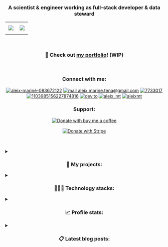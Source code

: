 <!-- Title -->
<h3 align="center">A scientist & engineer working as full-stack developer & data steward</h3>

<!-- Eliot Alderson + profile visits counter -->
<div id="image-table" align="center">
    <table>
	    <tr>
    	    <td style="padding:10px">
                <img src="https://github.com/AleixMT/AleixMT/assets/23342150/a802e799-cfcf-4add-ae22-0aa96bbecb6c"/>
      	    </td>
            <td style="padding:10px">
                <img src="https://komarev.com/ghpvc/?username=aleixmt&label=Profile%20views&color=0e75b6&style=flat"/>
            </td>
        </tr>
    </table>
</div>

<!-- User status -->
<br>
<h3 align="center"> 📁 Check out <a href="https://aleixmt.github.io" target="blank"> my portfolio</a>! (WIP)</h3>	
<br>

<!-- Social media -->
<h3 align="center">Connect with me:</h3>
<p align="center">
<a href="https://www.linkedin.com/in/aleix-mariné-tena-083672122/" target="blank"><img align="center" src="https://raw.githubusercontent.com/rahuldkjain/github-profile-readme-generator/master/src/images/icons/Social/linked-in-alt.svg" alt="aleix-mariné-083672122" height="40" width="40" /></a>
<a href="mailto:aleix.marine.tena@gmail.com" target="blank"><img align="center" src="https://upload.wikimedia.org/wikipedia/commons/e/ec/Circle-icons-mail.svg" alt="mail aleix.marine.tena@gmail.com" height="40" width="40" /></a>
<a href="https://stackoverflow.com/users/7733017" target="blank"><img align="center" src="https://raw.githubusercontent.com/rahuldkjain/github-profile-readme-generator/master/src/images/icons/Social/stack-overflow.svg" alt="7733017" height="40" width="40" /></a>
<a href="https://discord.gg/1103985156227874816" target="blank"><img align="center" src="https://raw.githubusercontent.com/rahuldkjain/github-profile-readme-generator/master/src/images/icons/Social/discord.svg" alt="1103985156227874816" height="40" width="40" /></a>
<a href="https://dev.to/aleixmt" target="blank"><img align="center" src="https://raw.githubusercontent.com/rahuldkjain/github-profile-readme-generator/master/src/images/icons/Social/devto.svg" alt="dev.to" height="40" width="40" /></a>
<a href="https://codesandbox.com/aleix_mt" target="blank"><img align="center" src="https://raw.githubusercontent.com/rahuldkjain/github-profile-readme-generator/master/src/images/icons/Social/codesandbox.svg" alt="aleix_mt" height="40" width="40" /></a>
<a href="https://www.leetcode.com/aleixmt" target="blank"><img align="center" src="https://raw.githubusercontent.com/rahuldkjain/github-profile-readme-generator/master/src/images/icons/Social/leet-code.svg" alt="aleixmt" height="40" width="40" /></a>
</p>

 <!-- Support and donations -->
<h3 align="center">Support:</h3>
<p align="center">
    <a href="https://www.buymeacoffee.com/VidWise"> 
        <img align="center" src="https://cdn.buymeacoffee.com/buttons/v2/default-yellow.png" height="50" width="210" alt="Donate with buy me a coffee" />
    </a>
</p>
<p align="center">
    <a href="https://donate.stripe.com/28o15be6H8xlgyQ000"> 
        <img align="center" src="https://www.silicon.es/wp-content/uploads/2022/06/companylogo_bf4b0be5.png" height="150" width="300" alt="Donate with Stripe" />
    </a>
</p>
<br><br>



<!-- My projects -->
<details>
<summary><h3 align="center">💼 My projects:</h3></summary>

<br>
<details>
<summary><h4 align="center"><a href="https://github.com/AleixMT/Linux-Auto-Customizer"> Linux-Auto-Customizer </a>:</h4></summary> 

<p align="center">
<img src="https://media.githubusercontent.com/media/AleixMT/Linux-Auto-Customizer/master/.github/logo.png" width="250" height="290"/>
</p>

<i> May 2019 - Present </i>
* Utility to automate installations and customizations to your Linux client machine. 
* Contains almost 300 precoded installations and customizations that you can use out-of-the-box.
* Certain compatibility with Windows.
* [Check out how to start using it](https://github.com/AleixMT/Linux-Auto-Customizer/wiki/Getting-started) or [check the installations that are already implemented](https://github.com/Gua-tk/Linux-Auto-Customizer/blob/master/doc/FEATURES.md).

<p align="center"> 
	<h5 align="center"> <br> Used technologies: <br> 
	<a href="https://www.gnu.org/software/bash/" target="_blank" rel="noreferrer"> <img src="https://bashlogo.com/img/symbol/png/full_colored_dark.png" alt="bash" width="40" height="40"/> </a> 
	</h5>
</p>

</details>


<br>
<details>
<summary><h4 align="center"><a href="https://github.com/ICIQ-DMP/eChempad-public-mirror"> eChempad </a>:</h4></summary> 

<p align="center">
<img src="https://raw.githubusercontent.com/ICIQ-DMP/eChempad-public-mirror/a8b8b3750bbc5eea9cc1b2a24ede46deb90bb72d/src/main/resources/static/img/create-small-white.png" width="133" height="34"/>
</p>

<i> September 2021 - Present </i>
* Web platform to manage the life-cycle of data from experimental chemistry at [ICIQ](https://www.iciq.org/).
* Currently allows the import of data from [Perkin-Elmer Signals notebook](https://www.perkinelmer.com/libraries/sht_perkinelmer-signals-notebook-013433_01) and the export of this data into the [Dataverse](https://dataverse.org/) of [CORA RDR](https://dataverse.csuc.cat/).
* Check out [the documentation](https://iciq-dmp.github.io/) to get started. 


<p align="center"> 
	<h5 align="center"> <br> Used technologies: <br> 
	<a href="https://www.java.com" target="_blank" rel="noreferrer"> <img src="https://raw.githubusercontent.com/devicons/devicon/master/icons/java/java-original.svg" alt="java" width="40" height="40"/> </a> 
	<a href="https://getbootstrap.com" target="_blank" rel="noreferrer"> <img src="https://raw.githubusercontent.com/devicons/devicon/master/icons/bootstrap/bootstrap-plain-wordmark.svg" alt="bootstrap" width="40" height="40"/> </a> 
	<a href="https://spring.io/" target="_blank" rel="noreferrer"> <img src="https://www.vectorlogo.zone/logos/springio/springio-icon.svg" alt="spring" width="40" height="40"/> </a> 
	<a href="https://www.zkoss.org" target="_blank" rel="noreferrer"> <img src="https://www.zkoss.org/resource/img/support/press_zklogo1.png" alt="flask" width="40" height="40"/> </a> 
	<a href="https://www.postgresql.org" target="_blank" rel="noreferrer"> <img src="https://raw.githubusercontent.com/devicons/devicon/master/icons/postgresql/postgresql-original-wordmark.svg" alt="postgresql" width="40" height="40"/> </a>
	<a href="https://www.gnu.org/software/bash/" target="_blank" rel="noreferrer"> <img src="https://bashlogo.com/img/symbol/png/full_colored_dark.png" alt="bash" width="40" height="40"/> </a> 
	<a href="https://developer.mozilla.org/en-US/docs/Web/JavaScript" target="_blank" rel="noreferrer"> <img src="https://raw.githubusercontent.com/devicons/devicon/master/icons/javascript/javascript-original.svg" alt="javascript" width="40" height="40"/> </a> 
	<a href="https://www.json.org/json-en.html" target="_blank" rel="noreferrer"> <img src="https://upload.wikimedia.org/wikipedia/commons/c/c9/JSON_vector_logo.svg" alt="JSON" width="40" height="40"/> </a>
	<a href="https://www.markdownguide.org/getting-started/" target="_blank" rel="noreferrer"> <img src="https://upload.wikimedia.org/wikipedia/commons/thumb/7/71/Antu_text-x-markdown.svg/512px-Antu_text-x-markdown.svg.png" alt="MarkDown" width="40" height="40"/> </a>
	<a href="https://www.w3schools.com/css/" target="_blank" rel="noreferrer"> <img src="https://raw.githubusercontent.com/devicons/devicon/master/icons/css3/css3-original-wordmark.svg" alt="css3" width="40" height="40"/> </a> 
	<a href="https://www.w3.org/html/" target="_blank" rel="noreferrer"> <img src="https://raw.githubusercontent.com/devicons/devicon/master/icons/html5/html5-original-wordmark.svg" alt="html5" width="40" height="40"/> </a>
	<a href="https://github.com/AleixMT/Linux-Auto-Customizer" target="_blank" rel="noreferrer"> <img src="https://media.githubusercontent.com/media/AleixMT/Linux-Auto-Customizer/master/.github/logo.png" alt="Linux Auto Customizer" width="40" height="40"/> </a> 
	<a href="https://git-scm.com/" target="_blank" rel="noreferrer"> <img src="https://www.vectorlogo.zone/logos/git-scm/git-scm-icon.svg" alt="git" width="40" height="40"/> </a> 
	<a href="https://postman.com" target="_blank" rel="noreferrer"> <img src="https://www.vectorlogo.zone/logos/getpostman/getpostman-icon.svg" alt="postman" width="40" height="40"/> </a> 
	<a href="https://jekyllrb.com/" target="_blank" rel="noreferrer"> <img src="https://www.vectorlogo.zone/logos/jekyllrb/jekyllrb-icon.svg" alt="jekyll" width="40" height="40"/> </a> 
	<a href="https://maven.apache.org/" target="_blank" rel="noreferrer"> <img src="https://icons-for-free.com/iconfiles/png/512/vscode+icons+type+maven-1324451386617447973.png" alt="Apache Maven" width="40" height="40"/> </a> 
	<a href="https://www.docker.com/" target="_blank" rel="noreferrer"> <img src="https://raw.githubusercontent.com/devicons/devicon/master/icons/docker/docker-original-wordmark.svg" alt="docker" width="40" height="40"/> </a> 
	<a href="https://www.github.com" target="_blank" rel="noreferrer"> <img src="https://assets-global.website-files.com/6203daf47137054c031fa0e6/63306942721a28becf0ded7a_github-actions.svg" alt="GitHub Actions" width="40" height="40"/> </a>
	<a href="https://ubuntu.com/" target="_blank" rel="noreferrer"> <img src="https://upload.wikimedia.org/wikipedia/commons/9/9e/UbuntuCoF.svg" alt="Ubuntu" width="40" height="40"/> </a> 
	</h5>	
</p>

</details>


</details>


<!-- Technical skills -->
<details>
<summary><h3 align="center">👩🏾‍💻 Technology stacks:</h3></summary>


<details>
<summary><h4 align="center">🤓 Technologies that I know:</h4></summary> 
	All categories by descending order of knowledge:
<h5 align="center">Programming languages:</h5>
<p align="center"> 
	<a href="https://www.java.com" target="_blank" rel="noreferrer"> <img src="https://raw.githubusercontent.com/devicons/devicon/master/icons/java/java-original.svg" alt="java" width="40" height="40"/> </a> 
	<a href="https://www.cprogramming.com/" target="_blank" rel="noreferrer"> <img src="https://raw.githubusercontent.com/devicons/devicon/master/icons/c/c-original.svg" alt="c" width="40" height="40"/> </a> 
	<a href="https://www.gnu.org/software/bash/" target="_blank" rel="noreferrer"> <img src="https://bashlogo.com/img/symbol/png/full_colored_dark.png" alt="bash" width="40" height="40"/> </a> 
	<a href="https://www.python.org" target="_blank" rel="noreferrer"> <img src="https://raw.githubusercontent.com/devicons/devicon/master/icons/python/python-original.svg" alt="python" width="40" height="40"/> </a> 
	<a href="https://en.wikipedia.org/wiki/Assembly_language" target="_blank" rel="noreferrer"> <img src="https://play-lh.googleusercontent.com/YrY5n418F1joskaaIE1ou8991mmdEaTR66Mr8fHwuRGIkE9ZSnHeiJc-BcUoeU4dhNZl" alt="assembly" width="40" height="40"/> </a> 
	<a href="https://developer.mozilla.org/en-US/docs/Web/JavaScript" target="_blank" rel="noreferrer"> <img src="https://raw.githubusercontent.com/devicons/devicon/master/icons/javascript/javascript-original.svg" alt="javascript" width="40" height="40"/> </a> 
	<a href="https://en.wikipedia.org/wiki/Batch_file" target="_blank" rel="noreferrer"> <img src="https://icons.iconarchive.com/icons/harwen/pleasant/256/MS-DOS-Batch-File-icon.png" alt="assembly" width="40" height="40"/> </a> 
</p>

<h5 align="center">Markup languages:</h5>
<p align="center"> 
	<a href="https://www.w3schools.com/css/" target="_blank" rel="noreferrer"> <img src="https://raw.githubusercontent.com/devicons/devicon/master/icons/css3/css3-original-wordmark.svg" alt="css3" width="40" height="40"/> </a> 
	<a href="https://www.w3.org/html/" target="_blank" rel="noreferrer"> <img src="https://raw.githubusercontent.com/devicons/devicon/master/icons/html5/html5-original-wordmark.svg" alt="html5" width="40" height="40"/> </a>
	<a href="https://yaml.org/" target="_blank" rel="noreferrer"> <img src="https://user-images.githubusercontent.com/965439/27257445-8791ea14-539c-11e7-8f5a-eec6cdfababa.png" alt="yaml" width="40" height="40"/> </a>
	<a href="https://www.latex-project.org/" target="_blank" rel="noreferrer"> <img src="https://user-images.githubusercontent.com/49899602/103332150-553fb180-4aac-11eb-8d6f-55f6a647a243.jpg" alt="LaTeX" width="40" height="40"/> </a>
	<a href="https://www.json.org/json-en.html" target="_blank" rel="noreferrer"> <img src="https://upload.wikimedia.org/wikipedia/commons/c/c9/JSON_vector_logo.svg" alt="JSON" width="40" height="40"/> </a>
	<a href="https://www.markdownguide.org/getting-started/" target="_blank" rel="noreferrer"> <img src="https://upload.wikimedia.org/wikipedia/commons/thumb/7/71/Antu_text-x-markdown.svg/512px-Antu_text-x-markdown.svg.png" alt="MarkDown" width="40" height="40"/> </a>
</p> 

<h5 align="center">Frameworks:</h5>
<p align="center"> 
	<a href="https://getbootstrap.com" target="_blank" rel="noreferrer"> <img src="https://raw.githubusercontent.com/devicons/devicon/master/icons/bootstrap/bootstrap-plain-wordmark.svg" alt="bootstrap" width="40" height="40"/> </a> 
	<a href="https://spring.io/" target="_blank" rel="noreferrer"> <img src="https://www.vectorlogo.zone/logos/springio/springio-icon.svg" alt="spring" width="40" height="40"/> </a> 
	<a href="https://flask.palletsprojects.com/" target="_blank" rel="noreferrer"> <img src="https://cdn.buttercms.com/w8lc0UqsQCnPG0Ax6aiM" alt="flask" width="40" height="40"/> </a> 
	<a href="https://www.zkoss.org" target="_blank" rel="noreferrer"> <img src="https://www.zkoss.org/resource/img/support/press_zklogo1.png" alt="flask" width="40" height="40"/> </a> 
</p> 

<h5 align="center">Databases:</h5>
<p align="center"> 
	<a href="https://www.postgresql.org" target="_blank" rel="noreferrer"> <img src="https://raw.githubusercontent.com/devicons/devicon/master/icons/postgresql/postgresql-original-wordmark.svg" alt="postgresql" width="40" height="40"/> </a>
	<a href="https://redis.io" target="_blank" rel="noreferrer"> <img src="https://raw.githubusercontent.com/devicons/devicon/master/icons/redis/redis-original-wordmark.svg" alt="redis" width="40" height="40"/> </a> 
	<a href="https://mariadb.org" target="_blank" rel="noreferrer"> <img src="https://mariadb.org/wp-content/uploads/2019/01/cropped-mariadb_org_rgb_v-2.png" alt="mariadb" width="40" height="40"/> </a> 
</p> 

<h5 align="center">Operating Systems:</h5>
<p align="center"> 
	<a href="https://www.linux.org/" target="_blank" rel="noreferrer"> <img src="https://raw.githubusercontent.com/devicons/devicon/master/icons/linux/linux-original.svg" alt="linux" width="40" height="40"/> </a> 
	<a href="https://ubuntu.com/" target="_blank" rel="noreferrer"> <img src="https://upload.wikimedia.org/wikipedia/commons/9/9e/UbuntuCoF.svg" alt="Ubuntu" width="40" height="40"/> </a> 
	<a href="https://www.microsoft.com/es-es/software-download/windows10" target="_blank" rel="noreferrer"> <img src="https://www.pngitem.com/pimgs/m/247-2471508_windows-10-png-icons-phone-icon-in-blue.png" alt="Ubuntu" width="40" height="40"/> </a> 
 	<a href="https://fedoraproject.org/" target="_blank" rel="noreferrer"> <img src="https://upload.wikimedia.org/wikipedia/commons/4/41/Fedora_icon_%282021%29.svg" alt="Ubuntu" width="40" height="40"/> </a> 
	<a href="https://developer.android.com" target="_blank" rel="noreferrer"> <img src="https://raw.githubusercontent.com/devicons/devicon/master/icons/android/android-original-wordmark.svg" alt="android" width="40" height="40"/> </a> 
</p> 

<h5 align="center">Platforms and hardware:</h5>
<p align="center"> 
	<a href="https://www.nintendo.es/Nintendo-DS/Gama-de-consolas-Nintendo-DS-Pagina-web-oficial-de-Nintendo-Iberica-Nintendo-DS-Nintendo-DSi-Nintendo-DSi-XL-116380.html" target="_blank" rel="noreferrer"> <img src="https://americansgameocio.com/4735-large_default/nintendo-ds.jpg" alt="nintendo ds" width="40" height="40"/> </a> 
	<a href="https://www.raspberrypi.org/" target="_blank" rel="noreferrer"> <img src="https://www.raspberrypi.com/app/uploads/2022/02/COLOUR-Raspberry-Pi-Symbol-Registered.png" alt="nintendo 3ds" width="40" height="40"/> </a> 
	<a href="https://en.wikipedia.org/wiki/Nintendo_3DS" target="_blank" rel="noreferrer"> <img src="https://fs-prod-cdn.nintendo-europe.com/media/images/03_teaser_module_1_square/systems_2/nintendo_3ds_3/TM_GenericTMs_3DS.png" alt="nintendo 3ds" width="40" height="40"/> </a> 
	<a href="https://en.wikipedia.org/wiki/Nintendo_Switch" target="_blank" rel="noreferrer"> <img src="https://upload.wikimedia.org/wikipedia/commons/3/38/Nintendo_switch_logo.png" alt="nintendo switch" width="40" height="40"/> </a> 
	<a href="https://flipperzero.one/" target="_blank" rel="noreferrer"> <img src="https://cdn.flipperzero.one/qFlipper_macOS_256px_ugly.png" alt="flipper zero" width="40" height="40"/> </a> 
</p> 

<h5 align="center">DevOps:</h5>
<p align="center"> 
	<a href="https://www.docker.com/" target="_blank" rel="noreferrer"> <img src="https://raw.githubusercontent.com/devicons/devicon/master/icons/docker/docker-original-wordmark.svg" alt="docker" width="40" height="40"/> </a> 
	<a href="https://www.nginx.com" target="_blank" rel="noreferrer"> <img src="https://raw.githubusercontent.com/devicons/devicon/master/icons/nginx/nginx-original.svg" alt="nginx" width="40" height="40"/> </a> 
	<a href="https://www.github.com" target="_blank" rel="noreferrer"> <img src="https://assets-global.website-files.com/6203daf47137054c031fa0e6/63306942721a28becf0ded7a_github-actions.svg" alt="GitHub Actions" width="40" height="40"/> </a>
 	<a href="https://openvpn.net/" target="_blank" rel="noreferrer"> <img src="https://avatars.githubusercontent.com/u/1569141?s=280&v=4" alt="Open VPN" width="40" height="40"/> </a>
	<a href="https://thekelleys.org.uk/dnsmasq/doc.html" target="_blank" rel="noreferrer"> <img src="https://upload.wikimedia.org/wikipedia/commons/thumb/2/2c/Dnsmasq_icon.svg/1200px-Dnsmasq_icon.svg.png" alt="DNS masq" width="40" height="40"/> </a>
	<a href="https://www.samba.org/" target="_blank" rel="noreferrer"> <img src="https://upload.wikimedia.org/wikipedia/commons/thumb/b/bd/Logo_Samba_Software.svg/1280px-Logo_Samba_Software.svg.png" alt="Samba" width="40" height="40"/> </a>
</p> 

<h5 align="center">Tools:</h5>
<p align="center"> 
	<a href="https://github.com/AleixMT/Linux-Auto-Customizer" target="_blank" rel="noreferrer"> <img src="https://media.githubusercontent.com/media/AleixMT/Linux-Auto-Customizer/master/.github/logo.png" alt="Linux Auto Customizer" width="40" height="40"/> </a> 
	<a href="https://git-scm.com/" target="_blank" rel="noreferrer"> <img src="https://www.vectorlogo.zone/logos/git-scm/git-scm-icon.svg" alt="git" width="40" height="40"/> </a> 
	<a href="https://postman.com" target="_blank" rel="noreferrer"> <img src="https://www.vectorlogo.zone/logos/getpostman/getpostman-icon.svg" alt="postman" width="40" height="40"/> </a> 
	<a href="https://maven.apache.org/" target="_blank" rel="noreferrer"> <img src="https://icons-for-free.com/iconfiles/png/512/vscode+icons+type+maven-1324451386617447973.png" alt="Apache Maven" width="40" height="40"/> </a> 
	<a href="https://www.gnu.org/software/make/manual/make.html" target="_blank" rel="noreferrer"> <img src="https://encrypted-tbn0.gstatic.com/images?q=tbn:ANd9GcQ11Ii9Op3FvZHST_TmRPNcE8-lYtjqny4Qk8lAzf9pS-IL3F62UCB3dqfEEH0zbipd91w&usqp=CAU" alt="GNU make" width="40" height="40"/> </a> 
	<a href="https://jekyllrb.com/" target="_blank" rel="noreferrer"> <img src="https://www.vectorlogo.zone/logos/jekyllrb/jekyllrb-icon.svg" alt="jekyll" width="40" height="40"/> </a> 
</p> 

<h5 align="center">Cloud & serverless:</h5>
<p align="center"> 
	<a href="https://aws.amazon.com" target="_blank" rel="noreferrer"> <img src="https://pbs.twimg.com/profile_images/1641476962362302464/K8lb6OtN_400x400.jpg" alt="aws" width="40" height="40"/> </a> 
</p> 
</details>

<details>
<summary><h4 align="center">🤔 Technologies that I have worked with:</h4></summary> 
	All categories by descending order of knowledge:

 <h5 align="center">Programming languages:</h5>
<p align="center"> 
	<a href="https://www.w3schools.com/cpp/" target="_blank" rel="noreferrer"> <img src="https://raw.githubusercontent.com/devicons/devicon/master/icons/cplusplus/cplusplus-original.svg" alt="cplusplus" width="40" height="40"/> </a> 
	<a href="https://www.w3schools.com/cs/" target="_blank" rel="noreferrer"> <img src="https://raw.githubusercontent.com/devicons/devicon/master/icons/csharp/csharp-original.svg" alt="csharp" width="40" height="40"/> </a> 
	<a href="https://www.mathworks.com/" target="_blank" rel="noreferrer"> <img src="https://upload.wikimedia.org/wikipedia/commons/2/21/Matlab_Logo.png" alt="matlab" width="40" height="40"/> </a> 
	<a href="https://learn.microsoft.com/en-us/powershell/" target="_blank" rel="noreferrer"> <img src="https://upload.wikimedia.org/wikipedia/commons/a/af/PowerShell_Core_6.0_icon.png" alt="matlab" width="40" height="40"/> </a>
	<a href="https://www.scala-lang.org/" target="_blank" rel="noreferrer"> <img src="https://cdn-icons-png.flaticon.com/512/6132/6132220.png" alt="scala" width="40" height="40"/> </a> 
	<a href="https://dart.dev" target="_blank" rel="noreferrer"> <img src="https://www.vectorlogo.zone/logos/dartlang/dartlang-icon.svg" alt="dart" width="40" height="40"/> </a> 
	<a href="https://golang.org" target="_blank" rel="noreferrer"> <img src="https://raw.githubusercontent.com/devicons/devicon/master/icons/go/go-original.svg" alt="go" width="40" height="40"/> </a> 
	<a href="https://www.ruby-lang.org/en/" target="_blank" rel="noreferrer"> <img src="https://upload.wikimedia.org/wikipedia/commons/thumb/7/73/Ruby_logo.svg/800px-Ruby_logo.svg.png" alt="ruby" width="40" height="40"/> </a> 
	<a href="https://www.typescriptlang.org/" target="_blank" rel="noreferrer"> <img src="https://raw.githubusercontent.com/devicons/devicon/master/icons/typescript/typescript-original.svg" alt="typescript" width="40" height="40"/> </a> 
</p>

<h5 align="center">Frameworks:</h5>
<p align="center"> 
	<a href="https://www.djangoproject.com/" target="_blank" rel="noreferrer"> <img src="https://cdn.worldvectorlogo.com/logos/django.svg" alt="django" width="40" height="40"/> </a> 
	<a href="https://unity.com/" target="_blank" rel="noreferrer"> <img src="https://www.vectorlogo.zone/logos/unity3d/unity3d-icon.svg" alt="unity" width="40" height="40"/> </a> 
	<a href="https://pandas.pydata.org/" target="_blank" rel="noreferrer"> <img src="https://raw.githubusercontent.com/devicons/devicon/2ae2a900d2f041da66e950e4d48052658d850630/icons/pandas/pandas-original.svg" alt="pandas" width="40" height="40"/></a> 
	<a href="https://flutter.dev" target="_blank" rel="noreferrer"> <img src="https://www.vectorlogo.zone/logos/flutterio/flutterio-icon.svg" alt="flutter" width="40" height="40"/> </a> 
 	<a href="https://pytorch.org/" target="_blank" rel="noreferrer"> <img src="https://www.vectorlogo.zone/logos/pytorch/pytorch-icon.svg" alt="pytorch" width="40" height="40"/> </a> 
  	<a href="https://nodejs.org" target="_blank" rel="noreferrer"> <img src="https://raw.githubusercontent.com/devicons/devicon/master/icons/nodejs/nodejs-original-wordmark.svg" alt="nodejs" width="40" height="40"/> </a> 
	<a href="https://reactjs.org/" target="_blank" rel="noreferrer"> <img src="https://raw.githubusercontent.com/devicons/devicon/master/icons/react/react-original-wordmark.svg" alt="react" width="40" height="40"/> </a> 
	<a href="https://reactnative.dev/" target="_blank" rel="noreferrer"> <img src="https://reactnative.dev/img/header_logo.svg" alt="reactnative" width="40" height="40"/> </a> 
</p> 

<h5 align="center">Databases:</h5>
<p align="center"> 
	<a href="https://www.h2database.com/html/tutorial.html" target="_blank" rel="noreferrer"> <img src="https://www.h2database.com/html/images/db-64-t.png" alt="mongodb" width="40" height="40"/> </a> 
	<a href="https://www.mongodb.com/" target="_blank" rel="noreferrer"> <img src="https://raw.githubusercontent.com/devicons/devicon/master/icons/mongodb/mongodb-original-wordmark.svg" alt="mongodb" width="40" height="40"/> </a> 
	<a href="https://www.mysql.com/" target="_blank" rel="noreferrer"> <img src="https://raw.githubusercontent.com/devicons/devicon/master/icons/mysql/mysql-original-wordmark.svg" alt="mysql" width="40" height="40"/> </a> 
</p> 

<h5 align="center">Operating Systems:</h5>
<p align="center"> 
	<a href="https://developer.android.com" target="_blank" rel="noreferrer"> <img src="https://raw.githubusercontent.com/devicons/devicon/master/icons/android/android-original-wordmark.svg" alt="android" width="40" height="40"/> </a> 
	<a href="https://www.debian.org/" target="_blank" rel="noreferrer"> <img src="https://upload.wikimedia.org/wikipedia/commons/0/04/Debian_logo.png" alt="Debian" width="40" height="40"/> </a> 
</p> 

<h5 align="center">Platforms and hardware:</h5>
<p align="center"> 
	<a href="https://www.arduino.cc/" target="_blank" rel="noreferrer"> <img src="https://cdn.worldvectorlogo.com/logos/arduino-1.svg" alt="arduino" width="40" height="40"/> </a> 
</p> 

<h5 align="center">DevOps:</h5>
<p align="center"> 
	<a href="https://kubernetes.io" target="_blank" rel="noreferrer"> <img src="https://www.vectorlogo.zone/logos/kubernetes/kubernetes-icon.svg" alt="kubernetes" width="40" height="40"/> </a> 
</p> 

<h5 align="center">Tools:</h5>
<p align="center"> 
	<a href="https://gradle.org/" target="_blank" rel="noreferrer"> <img src="https://gradle.org/images/gradle-knowledge-graph-logo.png?20170228" alt="gradle" width="40" height="40"/> </a> 
</p> 

<h5 align="center">Cloud & serverless:</h5>
<p align="center"> 
	<a href="https://cloud.google.com/" target="_blank" rel="noreferrer"> <img src="https://lirp.cdn-website.com/aa0ef369/dms3rep/multi/opt/google-cloud-icon-400w.png" alt="Google Cloud" width="40" height="40"/> </a> 
</p> 

</details>
</details>


<details>
<summary><h3 align="center">📈 Profile stats:</h3></summary>
<!-- User stats -->

<!-- Trophies -->
<p align="center"> 
    <a href="https://github.com/ryo-ma/github-profile-trophy"><img src="https://github-profile-trophy.vercel.app/?username=aleixmt" alt="aleixmt" /></a> </p>
<!-- Most used languages -->
<p align="center">
    <img align="center" src="https://github-readme-stats.vercel.app/api/top-langs?username=aleixmt&show_icons=true&locale=en&layout=pie&langs_count=10&hide=roff,coq,freemarker" alt="aleixmt" />
</p>
<!-- Github stats -->
<p align="center">&nbsp;
    <img align="center" src="https://github-readme-stats.vercel.app/api?username=aleixmt&show_icons=true&locale=en&rank_icon=percentile" alt="aleixmt" />
</p>
<!-- Streak -->
<p align="center">
    <img align="center" src="https://github-readme-streak-stats.herokuapp.com/?user=aleixmt&" alt="aleixmt" />
</p>
</details>
	
<!-- Automatic blog post retrieval (github action) -->
<details>
<summary><h3 align="center">📋 Latest blog posts:</h3></summary>
<!-- BLOG-POST-LIST:START -->
- [Display donut in the terminal](https://dev.to/aleixmt/display-donut-in-the-terminal-1c3f)
<!-- BLOG-POST-LIST:END -->
</details>


<!-- This file was partly generated with this tool https://rahuldkjain.github.io/gh-profile-readme-generator/ -->
